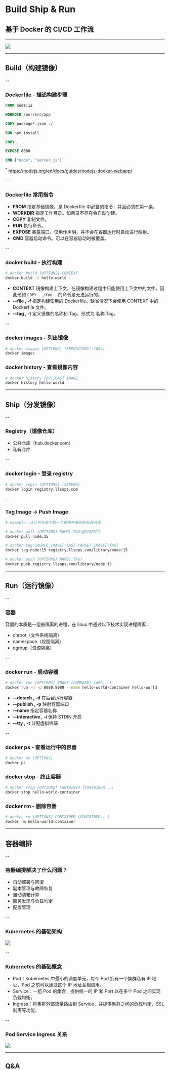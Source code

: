 # Build Ship & Run

## 基于 Docker 的 CI/CD 工作流

---

![](docker.png)<!-- .element: height="618" -->

---

## Build（构建镜像）

--

### Dockerfile - 描述构建步骤

```dockerfile []
FROM node:12

WORKDIR /usr/src/app

COPY package*.json ./

RUN npm install

COPY . .

EXPOSE 8080

CMD ["node", "server.js"]
```
<!-- .element: style="width: 400px;" -->

<sup>\*</sup> https://nodejs.org/en/docs/guides/nodejs-docker-webapp/

<!-- .element: style="font-size: .5em;" -->

--

### Dockerfile 常用指令

<ul>
  <li class="fragment" data-fragment-index="0"><strong>FROM</strong> 指定基础镜像。是 Dockerfile 中必备的指令，并且必须在第一条。</li>
  <li class="fragment" data-fragment-index="1"><strong>WORKDIR</strong> 指定工作目录。如目录不存在会自动创建。</li>
  <li class="fragment" data-fragment-index="2"><strong>COPY</strong> 复制文件。</li>
  <li class="fragment" data-fragment-index="3"><strong>RUN</strong> 执行命令。</li>
  <li class="fragment" data-fragment-index="4"><strong>EXPOSE</strong> 暴露端口。仅用作声明，并不会在容器运行时自动进行映射。</li>
  <li class="fragment" data-fragment-index="5"><strong>CMD</strong> 容器启动命令。可以在容器启动时被覆盖。</li>
</ul>

--

### docker build - 执行构建

```bash
# docker build [OPTIONS] CONTEXT
docker build -t hello-world .
```

<ul>
  <li><strong>CONTEXT</strong> 镜像构建上下文。在镜像构建过程中只能使用上下文中的文件，因此形如 <code>COPY ../foo .</code> 的命令是无法运行的。</li>
  <li><strong>--file , -f</strong> 指定构建使用的 Dockerfile。缺省情况下会使用 CONTEXT 中的 Dockerfile 文件。</li>
  <li><strong>--tag , -t</strong> 定义镜像的名称和 Tag，形式为 名称:Tag。</li>
</ul>

--

### docker images - 列出镜像

```bash
# docker images [OPTIONS] [REPOSITORY[:TAG]]
docker images
```

### docker history - 查看镜像内容

```bash
# docker history [OPTIONS] IMAGE
docker history hello-world
```

---

## Ship（分发镜像）

--

### Registry（镜像仓库）

+ 公共仓库（hub.docker.com）
+ 私有仓库

--

### docker login - 登录 registry

```bash
# docker login [OPTIONS] [SERVER]
docker login registry.llsops.com
```
<!-- .element: style="width: 500px;" -->

--

### Tag Image → Push Image

```bash
# example：从公共仓库下载一个镜像并推送到私有仓库

# docker pull [OPTIONS] NAME[:TAG|@DIGEST]
docker pull node:15

# docker tag SOURCE_IMAGE[:TAG] TARGET_IMAGE[:TAG]
docker tag node:15 registry.llsops.com/library/node:15

# docker push [OPTIONS] NAME[:TAG]
docker push registry.llsops.com/library/node:15
```

---

## Run（运行镜像）

--

### 容器

容器的本质是一组被隔离的进程，在 linux 中通过以下技术实现进程隔离：

+ chroot（文件系统隔离）
+ namespace（视图隔离）
+ cgroup（资源隔离）

--

### docker run - 启动容器

```bash
# docker run [OPTIONS] IMAGE [COMMAND] [ARG...]
docker run -d -p 8080:8080 --name hello-world-container hello-world
```

+ **--detach , -d** 在后台运行容器
+ **--publish , -p** 映射容器端口
+ **--name** 指定容器名称
+ **--interactive , -i** 保持 STDIN 开启
+ **--tty , -t** 分配虚拟终端

--

### docker ps - 查看运行中的容器

```bash
# docker ps [OPTIONS]
docker ps
```

### docker stop - 终止容器

```bash
# docker stop [OPTIONS] CONTAINER [CONTAINER...]
docker stop hello-world-container
```

### docker rm - 删除容器

```bash
# docker rm [OPTIONS] CONTAINER [CONTAINER...]
docker rm hello-world-container
```

---

## 容器编排

--

### 容器编排解决了什么问题？

<ul>
  <li class="fragment" data-fragment-index="0">自动部署与回滚</li>
  <li class="fragment" data-fragment-index="1">副本管理与故障恢复</li>
  <li class="fragment" data-fragment-index="2">自动装箱计算</li>
  <li class="fragment" data-fragment-index="3">服务发现与负载均衡</li>
  <li class="fragment" data-fragment-index="4">配置管理</li>
</ul>

--

### Kubernetes 的基础架构
<!-- .slide: data-background="#ffffff" -->

![](components-of-kubernetes.svg)

--

### Kubernetes 的基础概念

+ Pod：Kubernetes 中最小的调度单元，每个 Pod 拥有一个集群私有 IP 地址，Pod 之前可以通过这个 IP 地址互相调用。
+ Service：一组 Pod 的集合，提供统一的 IP 和 Port 以在多个 Pod 之间实现负载均衡。
+ Ingress：将集群外部流量路由到 Service，并提供集群之间的负载均衡、SSL 剥离等功能。

--

### Pod Service Ingress 关系

![](kubernetes.png)<!-- .element: height="600" -->

---

## Q&A
